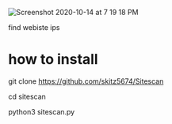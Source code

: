 ![Screenshot 2020-10-14 at 7 19 18 PM](https://user-images.githubusercontent.com/67981768/96069151-73edbf00-0e52-11eb-9e4d-14df33c57818.png)

find webiste ips

# how to install

git clone https://github.com/skitz5674/Sitescan

cd sitescan

python3 sitescan.py
